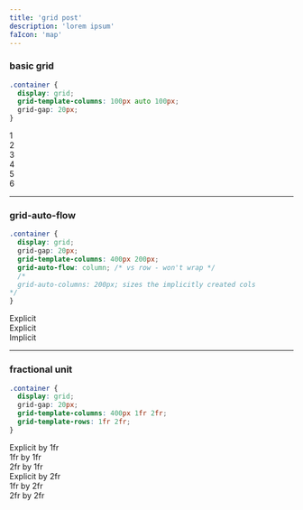 ```yaml
---
title: 'grid post'
description: 'lorem ipsum'
faIcon: 'map'
---
```

<div class="grid-post">

### basic grid
```css
.container {
  display: grid;
  grid-template-columns: 100px auto 100px;
  grid-gap: 20px;
}
```
<div class="grid grid-container">
  <div class="item">1</div>
  <div class="item">2</div>
  <div class="item">3</div>
  <div class="item">4</div>
  <div class="item">5</div>
  <div class="item">6</div>
</div>

----

### grid-auto-flow
```css
.container {
  display: grid;
  grid-gap: 20px;
  grid-template-columns: 400px 200px;
  grid-auto-flow: column; /* vs row - won't wrap */
  /*
  grid-auto-columns: 200px; sizes the implicitly created cols
*/
}
```
<div class="grid grid-container-2">
  <div class="item">Explicit</div>
  <div class="item">Explicit</div>
  <div class="item">Implicit</div>
</div>

----

### fractional unit
```css
.container {
  display: grid;
  grid-gap: 20px;
  grid-template-columns: 400px 1fr 2fr;
  grid-template-rows: 1fr 2fr;
}
```

<div class="grid grid-container-3">
  <div class="item">Explicit by 1fr</div>
  <div class="item">1fr by 1fr</div>
  <div class="item">2fr by 1fr</div>
  <div class="item">Explicit by 2fr</div>
  <div class="item">1fr by 2fr</div>
  <div class="item">2fr by 2fr</div>
</div>
</div>
